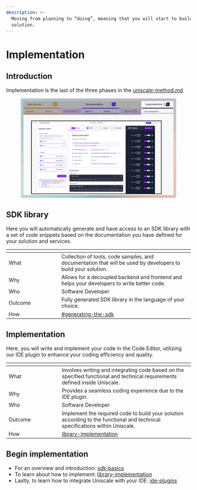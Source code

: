 ```yaml
---
description: >-
  Moving from planning to “doing”, meaning that you will start to build your
  solution.
---
```


# Implementation

## **Introduction**

Implementation is the last of the three phases in the [uniscale-method.md](../../getting-started/uniscale-method.md "mention").&#x20;

<figure><img src="../../.gitbook/assets/CleanShot 2024-07-09 at 12.07.44 (1).png" alt=""><figcaption></figcaption></figure>

## SDK library

Here you will automatically generate and have access to an SDK library with a set of code snippets based on the documentation you have defined for your solution and services.

<table><thead><tr><th width="130"></th><th></th></tr></thead><tbody><tr><td>What</td><td>Collection of tools, code samples, and documentation that will be used by developers to build your solution.</td></tr><tr><td>Why</td><td>Allows for a decoupled backend and frontend and helps your developers to write better code.</td></tr><tr><td>Who</td><td>Software Developer</td></tr><tr><td>Outcome</td><td>Fully generated SDK library in the language of your choice.</td></tr><tr><td>How</td><td><a data-mention href="sdk-basics/#generating-the-sdk">#generating-the-sdk</a></td></tr></tbody></table>



## Implementation

Here, you will write and implement your code in the Code Editor, utilizing our IDE plugin to enhance your coding efficiency and quality.

<table><thead><tr><th width="131"></th><th></th></tr></thead><tbody><tr><td>What</td><td>Involves writing and integrating code based on the specified functional and technical requirements defined inside Uniscale.</td></tr><tr><td>Why</td><td>Provides a seamless coding experience due to the IDE plugin.</td></tr><tr><td>Who</td><td>Software Developer</td></tr><tr><td>Outcome</td><td>Implement the required code to build your solution according to the functional and technical specifications within Uniscale.</td></tr><tr><td>How</td><td><a data-mention href="library-implementation/">library-implementation</a></td></tr></tbody></table>



## Begin implementation

* For an overview and introduction: [sdk-basics](sdk-basics/ "mention")
* To learn about how to implement: [library-implementation](library-implementation/ "mention")
* Lastly, to learn how to integrate Uniscale with your IDE: [ide-plugins](ide-plugins/ "mention")
